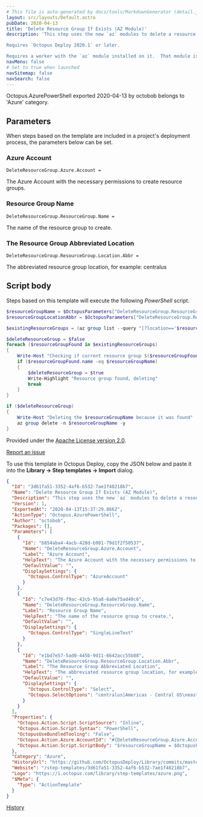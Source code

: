 ```yaml
---
# This file is auto-generated by docs/tools/MarkdownGenerator (detail.js)
layout: src/layouts/Default.astro
pubDate: 2020-04-13
title: 'Delete Resource Group If Exists (AZ Module)'
description: 'This step uses the new `az` modules to delete a resource group if it exist.  

Requires `Octopus Deploy 2020.1` or later.

Requires a worker with the `az` module installed on it.  That module is not bundled with Octopus Deploy.'
navMenu: false
# Set to true when launched
navSitemap: false
navSearch: false
---
```


Octopus.AzurePowerShell exported 2020-04-13 by octobob belongs to 'Azure' category.

## Parameters

When steps based on the template are included in a project's deployment process, the parameters below can be set.


<div class="param">

### Azure Account

`DeleteResourceGroup.Azure.Account = `

The Azure Account with the necessary permissions to create resource groups.

</div>
        
<div class="param">

### Resource Group Name

`DeleteResourceGroup.ResourceGroup.Name = `

The name of the resource group to create.

</div>
        
<div class="param">

### The Resource Group Abbreviated Location

`DeleteResourceGroup.ResourceGroup.Location.Abbr = `

The abbreviated resource group location, for example: centralus

</div>
        

## Script body

Steps based on this template will execute the following *PowerShell* script.

```powershell
$resourceGroupName = $OctopusParameters["DeleteResourceGroup.ResourceGroup.Name"]
$resourceGroupLocationAbbr = $OctopusParameters["DeleteResourceGroup.ResourceGroup.Location.Abbr"]

$existingResourceGroups = (az group list --query "[?location=='$resourceGroupLocationAbbr']") | ConvertFrom-JSON

$deleteResourceGroup = $false
foreach ($resourceGroupFound in $existingResourceGroups)
{	
	Write-Host "Checking if current resource group $($resourceGroupFound.name) matches $resourceGroupName"
    if ($resourceGroupFound.name -eq $resourceGroupName)
    {
    	$deleteResourceGroup = $true
    	Write-Highlight "Resource group found, deleting"
    	break
    }
}

if ($deleteResourceGroup)
{
	Write-Host "Deleting the $resourceGroupName because it was found"
	az group delete -n $resourceGroupName -y
}
```

Provided under the [Apache License version 2.0](https://github.com/OctopusDeploy/Library/blob/master/LICENSE.txt).

[Report an issue](https://github.com/OctopusDeploy/Library/issues/new?assignees=&labels=&projects=&template=bug-report.yml&title=Issue%20with%20Delete%20Resource%20Group%20If%20Exists%20(AZ%20Module)&step-template=Delete%20Resource%20Group%20If%20Exists%20(AZ%20Module))

<div class="get-json">

To use this template in Octopus Deploy, copy the JSON below and paste it into the **Library → Step templates → Import** dialog.

```json
{
  "Id": "3d61fa51-3352-4af6-b532-7ae1f48218b7",
  "Name": "Delete Resource Group If Exists (AZ Module)",
  "Description": "This step uses the new `az` modules to delete a resource group if it exist.  \n\nRequires `Octopus Deploy 2020.1` or later.\n\nRequires a worker with the `az` module installed on it.  That module is not bundled with Octopus Deploy.",
  "Version": 1,
  "ExportedAt": "2020-04-13T15:37:29.866Z",
  "ActionType": "Octopus.AzurePowerShell",
  "Author": "octobob",
  "Packages": [],
  "Parameters": [
    {
      "Id": "b854aba4-4acb-428d-b981-79d1f2f50537",
      "Name": "DeleteResourceGroup.Azure.Account",
      "Label": "Azure Account",
      "HelpText": "The Azure Account with the necessary permissions to create resource groups.",
      "DefaultValue": "",
      "DisplaySettings": {
        "Octopus.ControlType": "AzureAccount"
      }
    },
    {
      "Id": "c7e43d70-f9ac-43cb-95a8-6a0e75ad40c6",
      "Name": "DeleteResourceGroup.ResourceGroup.Name",
      "Label": "Resource Group Name",
      "HelpText": "The name of the resource group to create.",
      "DefaultValue": "",
      "DisplaySettings": {
        "Octopus.ControlType": "SingleLineText"
      }
    },
    {
      "Id": "e1bd7e57-5ad0-445b-9d11-6642acc55b88",
      "Name": "DeleteResourceGroup.ResourceGroup.Location.Abbr",
      "Label": "The Resource Group Abbreviated Location",
      "HelpText": "The abbreviated resource group location, for example: centralus",
      "DefaultValue": "",
      "DisplaySettings": {
        "Octopus.ControlType": "Select",
        "Octopus.SelectOptions": "centralus|Americas - Central US\neastus|Americas - East US\neastus2|Americas - East US 2\nnorthcentralus|Americas - North Central US\nsouthcentralus|Americas - South Central US\nwestus|Americas - West US\nwestus2|Americas - West US 2\nwestcentralus|Americas - West Central US\ncanadacentral|Americas - Canada Central\ncanadaeast|Americas - Canada East\nbrazilsouth|Americas - Brazil South\neastasia|Asia Pacific - East Asia\nsoutheastasia|Asia Pacific - Southeast Asia\naustraliacentral|Asia Pacific - Australia Central\naustraliacentral2|Asia Pacific - Australia Central 2\naustraliaeast|Asia Pacific - Australia East\naustraliasoutheast|Asia Pacific - Australia Southeast\nchinaeast|Asia Pacific - China East\nchinaeast2|Asia Pacific - China East 2\nchinanorth|Asia Pacific - China North\nchinanorth2|Asia Pacific - China North 2\ncentralindia|Asia Pacific - Central India\nsouthindia|Asia Pacific - South India\nwestindia|Asia Pacific - West India\njapaneast|Asia Pacific - Japan East\njapanwest|Asia Pacific - Japan West\nkoreacentral|Asia Pacific - Korea Central\nkoreasouth|Asia Pacific - Korea South\nnortheurope|Europe - North Europe\nwesteurope|Europe - West Europe\nfrancecentral|Europe - France Central\nfrancesouth|Europe - France South\ngermanynorth|Europe - Germany North\ngermanywestcentral|Europe - Germany West Central\nnorwayeast|Europe - Norway East\nnorwaywest|Europe - Norway West\nspaincentral|Europe - Spain Central\nswitzerlandnorth|Europe - Switzerland North\nswitzerlandwest|Europe - Switzerland West\nuksouth|Europe - UK South\nukwest|Europe - UK West\nsouthafricanorth|Middle East and Africa - South Africa North\nsouthafricawest|Middle East and Africa - South Africa West\nuaecentral|Middle East and Africa - UAE Central\nuaenorth|Middle East and Africa - UAE North"
      }
    }
  ],
  "Properties": {
    "Octopus.Action.Script.ScriptSource": "Inline",
    "Octopus.Action.Script.Syntax": "PowerShell",
    "OctopusUseBundledTooling": "False",
    "Octopus.Action.Azure.AccountId": "#{DeleteResourceGroup.Azure.Account}",
    "Octopus.Action.Script.ScriptBody": "$resourceGroupName = $OctopusParameters[\"DeleteResourceGroup.ResourceGroup.Name\"]\n$resourceGroupLocationAbbr = $OctopusParameters[\"DeleteResourceGroup.ResourceGroup.Location.Abbr\"]\n\n$existingResourceGroups = (az group list --query \"[?location=='$resourceGroupLocationAbbr']\") | ConvertFrom-JSON\n\n$deleteResourceGroup = $false\nforeach ($resourceGroupFound in $existingResourceGroups)\n{\t\n\tWrite-Host \"Checking if current resource group $($resourceGroupFound.name) matches $resourceGroupName\"\n    if ($resourceGroupFound.name -eq $resourceGroupName)\n    {\n    \t$deleteResourceGroup = $true\n    \tWrite-Highlight \"Resource group found, deleting\"\n    \tbreak\n    }\n}\n\nif ($deleteResourceGroup)\n{\n\tWrite-Host \"Deleting the $resourceGroupName because it was found\"\n\taz group delete -n $resourceGroupName -y\n}"
  },
  "Category": "Azure",
  "HistoryUrl": "https://github.com/OctopusDeploy/Library/commits/master/step-templates//opt/buildagent/work/75443764cd38076d/step-templates/azure-delete-resource-group-az-module.json",
  "Website": "/step-templates/3d61fa51-3352-4af6-b532-7ae1f48218b7",
  "Logo": "https://i.octopus.com/library/step-templates/azure.png",
  "$Meta": {
    "Type": "ActionTemplate"
  }
}
```

[History](https://github.com/OctopusDeploy/Library/commits/master/step-templates/https://github.com/OctopusDeploy/Library/commits/master/step-templates//opt/buildagent/work/75443764cd38076d/step-templates/azure-delete-resource-group-az-module.json)

</div>
